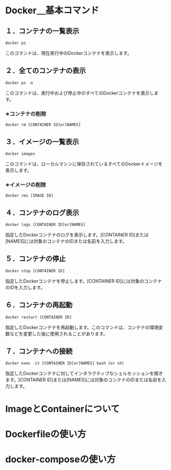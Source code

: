 # Docker＿基本コマンド

## １．コンテナの一覧表示
```
docker ps
```
このコマンドは、現在実行中のDockerコンテナを表示します。

## ２．全てのコンテナの表示
```
docker ps -a
```
このコマンドは、実行中および停止中のすべてのDockerコンテナを表示します。

### ※コンテナの削除
```
docker rm [CONTAINER ID]or[NAMES]
```
## ３．イメージの一覧表示
```
docker images
```
このコマンドは、ローカルマシンに保存されているすべてのDockerイメージを表示します。

### ※イメージの削除
```
docker rmi [IMAGE ID]
```
## ４．コンテナのログ表示
```
docker logs [CONTAINER ID]or[NAMES]
```
指定したDockerコンテナのログを表示します。[CONTAINER ID]または[NAMES]には対象のコンテナのIDまたは名前を入力します。

## ５．コンテナの停止
```
docker stop [CONTAINER ID]
```
指定したDockerコンテナを停止します。[CONTAINER ID]には対象のコンテナのIDを入力します。

## ６．コンテナの再起動
```
docker restart [CONTAINER ID]
```
指定したDockerコンテナを再起動します。このコマンドは、コンテナの環境変数などを変更した後に使用されることがあります。

## ７．コンテナへの接続
```
docker exec -it [CONTAINER ID]or[NAMES] bash (or sh)
```
指定したDockerコンテナに対してインタラクティブなシェルセッションを開きます。[CONTAINER ID]または[NAMES]には対象のコンテナのIDまたは名前を入力します。



# ImageとContainerについて



# Dockerfileの使い方



# docker-composeの使い方



